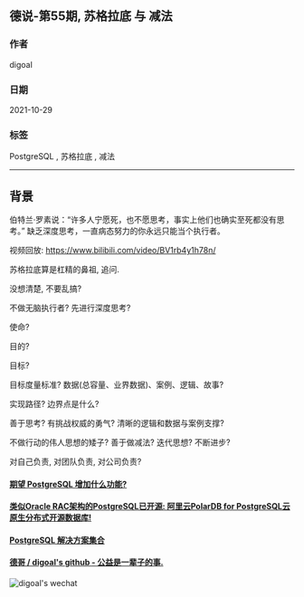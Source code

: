 ## 德说-第55期, 苏格拉底 与 减法    
                                              
### 作者                                              
digoal                                              
                                              
### 日期                                              
2021-10-29                                              
                                              
### 标签                                              
PostgreSQL , 苏格拉底 , 减法                          
                                              
----                                              
                                              
## 背景      
伯特兰·罗素说：“许多人宁愿死，也不愿思考，事实上他们也确实至死都没有思考。” 缺乏深度思考，一直病态努力的你永远只能当个执行者。              
          
视频回放: https://www.bilibili.com/video/BV1rb4y1h78n/      
  
苏格拉底算是杠精的鼻祖, 追问.    
  
没想清楚, 不要乱搞?   
  
不做无脑执行者? 先进行深度思考?   
  
使命?   
  
目的?    
  
目标?   
  
目标度量标准? 数据(总容量、业界数据)、案例、逻辑、故事?    
  
实现路径? 边界点是什么?    
  
善于思考? 有挑战权威的勇气? 清晰的逻辑和数据与案例支撑?   
  
不做行动的伟人思想的矮子? 善于做减法? 迭代思想? 不断进步?     
  
对自己负责, 对团队负责, 对公司负责?   
    
  
#### [期望 PostgreSQL 增加什么功能?](https://github.com/digoal/blog/issues/76 "269ac3d1c492e938c0191101c7238216")
  
  
#### [类似Oracle RAC架构的PostgreSQL已开源: 阿里云PolarDB for PostgreSQL云原生分布式开源数据库!](https://github.com/ApsaraDB/PolarDB-for-PostgreSQL "57258f76c37864c6e6d23383d05714ea")
  
  
#### [PostgreSQL 解决方案集合](https://yq.aliyun.com/topic/118 "40cff096e9ed7122c512b35d8561d9c8")
  
  
#### [德哥 / digoal's github - 公益是一辈子的事.](https://github.com/digoal/blog/blob/master/README.md "22709685feb7cab07d30f30387f0a9ae")
  
  
![digoal's wechat](../pic/digoal_weixin.jpg "f7ad92eeba24523fd47a6e1a0e691b59")
  
